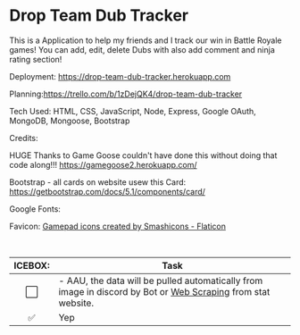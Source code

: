 # Drop Team Dub Tracker


This is a Application to help my friends and I track our win in Battle Royale games! You can add, edit, delete Dubs with also add comment and ninja rating section!

Deployment: https://drop-team-dub-tracker.herokuapp.com

Planning:https://trello.com/b/1zDejQK4/drop-team-dub-tracker

Tech Used: HTML, CSS, JavaScript, Node, Express, Google OAuth, MongoDB, Mongoose, Bootstrap

Credits:

HUGE Thanks to Game Goose couldn't have done this without doing that code along!!! 
    https://gamegoose2.herokuapp.com/

Bootstrap - all cards on website usew this
    Card: https://getbootstrap.com/docs/5.1/components/card/

Google Fonts:

Favicon: <a href='https://www.flaticon.com/free-icons/gamepad'> Gamepad icons created by Smashicons - Flaticon</a>

<!-- Done? | Name
:---:| ---
⬜️| Nope
✅| Yep -->


<br>

ICEBOX: | Task
:---:| ---
⬜️| - AAU, the data will be pulled automatically from image in discord by Bot or <a href="https://www.scrapingbee.com/blog/web-scraping-javascript/">Web Scraping</a> from stat website.<br>
✅| Yep